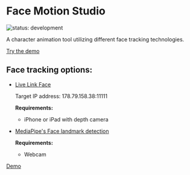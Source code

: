 # Face Motion Studio
![status: development](https://img.shields.io/badge/status-development-blue.svg)

A character animation tool utilizing different face tracking technologies.

[Try the demo](https://webglstudio.org/users/evalls/projects/face-motion-studio/)

## Face tracking options:
- [Live Link Face](https://apps.apple.com/us/app/live-link-face/id1495370836)

  Target IP address: 178.79.158.38:11111
  
  **Requirements:**
    - iPhone or iPad with depth camera
  
- [MediaPipe's Face landmark detection](https://developers.google.com/mediapipe/solutions/vision/face_landmarker)
   
   **Requirements:**
   - Webcam
   
[Demo](data/videos/)
